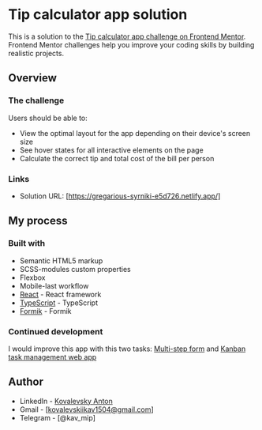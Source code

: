 # Tip calculator app solution

This is a solution to the [Tip calculator app challenge on Frontend Mentor](https://www.frontendmentor.io/challenges/tip-calculator-app-ugJNGbJUX). Frontend Mentor challenges help you improve your coding skills by building realistic projects.

## Overview

### The challenge

Users should be able to:

- View the optimal layout for the app depending on their device's screen size
- See hover states for all interactive elements on the page
- Calculate the correct tip and total cost of the bill per person

### Links

- Solution URL: [https://gregarious-syrniki-e5d726.netlify.app/]

## My process

### Built with

- Semantic HTML5 markup
- SCSS-modules custom properties
- Flexbox
- Mobile-last workflow
- [React](https://reactjs.org/) - React framework
- [TypeScript](https://www.typescriptlang.org/) - TypeScript 
- [Formik](https://formik.org/) - Formik

### Continued development
 
 I would improve this app with this two tasks: [Multi-step form](https://www.frontendmentor.io/challenges/multistep-form-YVAnSdqQBJ) and [Kanban task management web app](https://www.frontendmentor.io/challenges/kanban-task-management-web-app-wgQLt-HlbB)

## Author

- LinkedIn - [Kovalevsky Anton](https://www.linkedin.com/in/anton-kovalevsky-kav-mip/)
- Gmail - [kovalevskiikav1504@gmail.com]
- Telegram - [@kav_mip]
